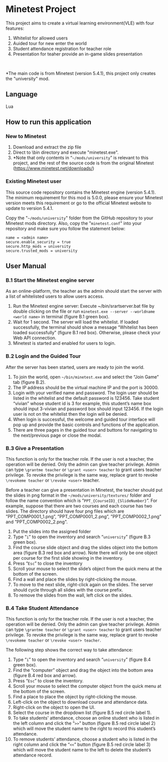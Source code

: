 # Minetest Project
This project aims to create a virtual learning environment(VLE) with four features: <br>
1. Whitelist for allowed users  
2. Auided tour for new enter the world
3. Student attendance registration for teacher role
4. Presentation for teaher provide an in-game slides presentation
<br>

*The main code is from Minetest (version 5.4.1), this project only creates the "university" mod.

## Language
Lua

## How to run this application

### New to Minetest
1. Download and extract the zip file
2. Direct to \bin directory and execute "minetest.exe". 
3. *Note that only contents in “```~/mods/university```” is relevant to this project, and the rest of the source code is from the original Minetest (https://www.minetest.net/downloads/) 

### Existing Minetest user
This source code repository contains the Minetest engine (version 5.4.1). The minimum requirement for this mod is 5.0.0, please ensure your Minetest version meets this requirement or go to the official Minetest website to update to version 5.4.1.

Copy the "```~/mods/university```" folder from the GitHub repository to your Minetest mods directory. Also, copy the "```minetest.conf```" into your repository and make sure you follow the statement below:
```
name = <admin name>
secure.enable_security = true
secure.http_mods = university
secure.trusted_mods = university
```


## User Manual
### B.1 Start the Minetest engine server
As an online-platform, the teacher as the admin should start the server with a list of whitelisted users to allow users access. 
1. Run the Minetest engine server:
Execute ~/bin/srartserver.bat file by double clicking on the file or run ```minetest.exe --server --worldname <world name>``` in terminal (figure B.1 green box).
2. Wait for 1 second. The server will load the whitelist. If loaded successfully, the terminal should show a message “Whitelist has been loaded successfully" (figure B.1 red box). Otherwise, please check your Web API connection.
3. Minetest is started and enabled for users to login.


### B.2 Login and the Guided Tour
After the server has been started, users are ready to join the world. 
1. To join the world, open ```~/bin/minetest.exe``` and select the “Join Game” tab (figure B.2). 
2. The IP address should be the virtual machine IP and the port is 30000.
3. Login with your verified name and password. The login user should be listed in the whitelist and the default password is 123456. Take student “vivian” whose student id is 3 for example, this student’s name box should input 3-vivian and password box should input 123456. If the login user is not on the whitelist then the login will be denied. 
4. When login is successful, the welcome and guided tour interface will pop up and provide the basic controls and functions of the application.
5. There are three pages in the guided tour and buttons for navigating to the next/previous page or close the modal.

### B.3 Give a Presentation
This function is only for the teacher role. If the user is not a teacher, the operation will be denied. Only the admin can give teacher privilege. Admin can type ```\grantme teacher``` or ```\grant <user> teacher``` to grant users teacher privilege. To revoke the privilege is the same way, replace grant to revoke ```\revokeme teacher``` or ```\revoke <user>``` teacher.

Before a teacher can give a presentation in Minetest, the teacher should put the slides in png format in the ```~/mods/university/textures/``` folder and follow the name convention which is ”```PPT_{CourseID}_{SlideNumber}```”.  For example, suppose that there are two courses and each course has two slides. The directory should have four png files which are ”PPT_COMP0001_1.png”, ”PPT_COMP0001_2.png”, ”PPT_COMP0002_1.png” and ”PPT_COMP0002_2.png".
1. Put the slides into the assigned folder
2. Type “```i```” to open the inventory and search “```university```” (figure B.3 green box).
3. Find the course slide object and drag the slides object into the bottom area (figure B.3 red box and arrow). Note there will only be one object per course for the first slide showing in the inventory.
4. Press “```Esc```” to close the inventory
5. Scroll your mouse to select the slide’s object from the quick menu at the bottom of the screen.
6. Find a wall and place the slides by right-clicking the mouse.
7. To move to the next slide, right-click again on the slides. The server should cycle through all slides with the course prefix.
8. To remove the slides from the wall, left click on the slides. 

### B.4 Take Student Attendance
This function is only for the teacher role. If the user is not a teacher, the operation will be denied. Only the admin can give teacher privilege. Admin can type ```\grantme teacher``` or ```\grant <user> teacher``` to grant users teacher privilege. To revoke the privilege is the same way, replace grant to revoke ```\revokeme teacher``` or ```\revoke <user> teacher```.

The following step shows the correct way to take attendance:
1. Type “```i```” to open the inventory and search “```university```” (figure B.4 green box).
2. Find the “computer” object and drag the object into the bottom area (figure B.4 red box and arrow).
3. Press “```Esc```” to close the inventory.
4. Scroll your mouse to select the computer object from the quick menu at the bottom of the screen.
5. Find a place to place the object by right-clicking the mouse.
6. Left-click on the object to download course and attendance data.
7. Right-click on the object to open the UI.
8. Select the course in the dropdown list (figure B.5 red circle label 1).
9. To take students' attendance, choose an online student who is listed in the left column and click the "```>>```” button (figure B.5 red circle label 2) which will move the student name to the right to record this student’s attendance.
10. To remove students’ attendance, choose a student who is listed in the right column and click the “```<<```” button (figure B.5 red circle label 3) which will move the student name to the left to delete the student’s attendance record.


